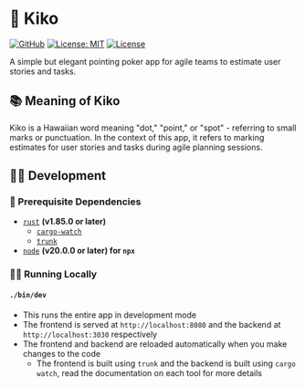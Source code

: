 # 🫵 Kiko

[![GitHub](https://img.shields.io/badge/github-kiko-8da0cb?logo=GitHub)](https://github.com/SeedyROM/kiko)
[![License: MIT](https://img.shields.io/badge/license-MIT-yellow.svg)](https://opensource.org/licenses/MIT)
[![License](https://img.shields.io/badge/license-Apache_2.0-blue.svg)](https://opensource.org/licenses/Apache-2.0)

<!-- [![Tests](https://github.com/SeedyROM/kiko/actions/workflows/rust.yml/badge.svg)](https://github.com/SeedyROM/kiko/actions) -->

A simple but elegant pointing poker app for agile teams
to estimate user stories and tasks.

## 📚 Meaning of Kiko
Kiko is a Hawaiian word meaning "dot," "point," or "spot" - referring to small marks or punctuation. In the context of this app, it refers to marking estimates for user stories and tasks during agile planning sessions.

## 👨‍💻 Development

### 📓 Prerequisite Dependencies
- [`rust`](https://www.rust-lang.org/tools/install) **(v1.85.0 or later)**
    - [`cargo-watch`](https://crates.io/crates/cargo-watch)
    - [`trunk`](https://crates.io/crates/trunk)
- [`node`](https://nodejs.org/en/download/) **(v20.0.0 or later) for `npx`**

### 🏃‍♂️ Running Locally

#### `./bin/dev`
- This runs the entire app in development mode
- The frontend is served at `http://localhost:8080` and the backend at `http://localhost:3030` respectively
- The frontend and backend are reloaded automatically when you make changes to the code
    - The frontend is built using `trunk` and the backend is built using `cargo watch`, read the documentation on each tool for more details
